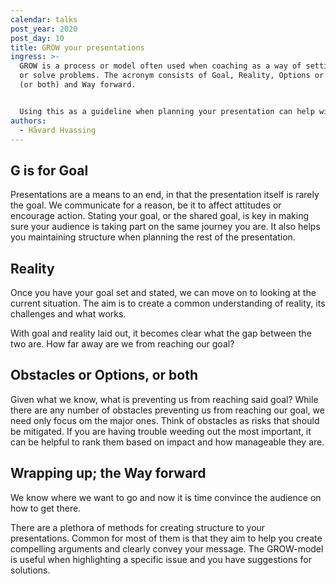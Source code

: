```yaml
---
calendar: talks
post_year: 2020
post_day: 10
title: GROW your presentations
ingress: >-
  GROW is a process or model often used when coaching as a way of setting goals
  or solve problems. The acronym consists of Goal, Reality, Options or Obstacles
  (or both) and Way forward. 


  Using this as a guideline when planning your presentation can help with conveying your message in a more structured way.
authors:
  - Håvard Hvassing
---
```

## G is for Goal

Presentations are a means to an end, in that the presentation itself is rarely the goal. We communicate for a reason, be it to affect attitudes or encourage action. Stating your goal, or the shared goal, is key in making sure your audience is taking part on the same journey you are. It also helps you maintaining structure when planning the rest of the presentation. 

## Reality

Once you have your goal set and stated, we can move on to looking at the current situation. The aim is to create a common understanding of reality, its challenges and what works. 

With goal and reality laid out, it becomes clear what the gap between the two are. How far away are we from reaching our goal? 

## Obstacles or Options, or both

Given what we know, what is preventing us from reaching said goal? 
While there are any number of obstacles preventing us from reaching our goal, we need only focus om the major ones. Think of obstacles as risks that should be mitigated. If you are having trouble weeding out the most important, it can be helpful to rank them based on impact and how manageable they are. 



## Wrapping up; the Way forward

We know where we want to go and now it is time convince the audience on how to get there. 

There are a plethora of methods for creating structure to your presentations. Common for most of them is that they aim to help you create compelling arguments and clearly convey your message. The GROW-model is useful when highlighting a specific issue and you have suggestions for solutions.